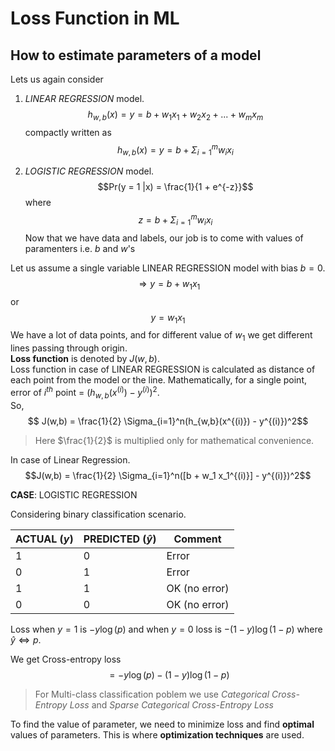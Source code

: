 # Loss Function in ML

## How to estimate parameters of a model

Lets us again consider 
1. *LINEAR REGRESSION* model.  
    $$ h_{w,b}(x) = y = b + w_1 x_1 + w_2 x_2 + ... + w_m x_m $$ 
    compactly written as $$ h_{w,b}(x) = y = b + \Sigma_{i=1}^m w_i x_i $$

2. *LOGISTIC REGRESSION* model.
    $$Pr(y = 1 |x) = \frac{1}{1 + e^{-z}}$$ 
    where $$ z = b + \Sigma_{i=1}^m w_i x_i $$
Now that we have data and labels, our job is to come with values of paramenters i.e. $b$ and $w$'s

Let us assume a single variable LINEAR REGRESSION model with bias $b = 0$.
$$ \Rightarrow y = b + w_1 x_1 $$ or $$ y = w_1 x_1 $$
We have a lot of data points, and for different value of $w_1$ we get different lines passing through origin.  
**Loss function** is denoted by $J(w, b)$.  
Loss function in case of LINEAR REGRESSION is calculated as distance of each point from the model or the line. Mathematically, for a single point, error of $i^{th}$ point = $(h_{w,b}(x^{(i)}) - y^{(i)})^2$.  
So, $$ J(w,b) = \frac{1}{2} \Sigma_{i=1}^n(h_{w,b}(x^{(i)}) - y^{(i)})^2$$  
>Here $\frac{1}{2}$ is multiplied only for mathematical convenience.

In case of Linear Regression. $$J(w,b) = \frac{1}{2} \Sigma_{i=1}^n([b + w_1 x_1^{(i)}] - y^{(i)})^2$$

**CASE**: LOGISTIC REGRESSION 

Considering binary classification scenario.

| ACTUAL ($y$) | PREDICTED ($\hat{y}$) | Comment |
| --- | --- | --- |
| 1 | 0 | Error |
| 0 | 1 | Error |
| 1 | 1 | OK (no error) |
| 0 | 0 | OK (no error) |


Loss when $y = 1$ is $-y \log(p)$ and when $y = 0$ loss is $-(1 - y) \log(1 - p)$ where $\hat{y} \Leftrightarrow p$. 

We get Cross-entropy loss $$ = -y \log(p) - (1 -y) \log(1 - p)$$

>For Multi-class classification poblem we use *Categorical Cross-Entropy Loss* and *Sparse Categorical Cross-Entropy Loss*

To find the value of parameter, we need to minimize loss and find **optimal** values of parameters. This is where **optimization techniques** are used. 
